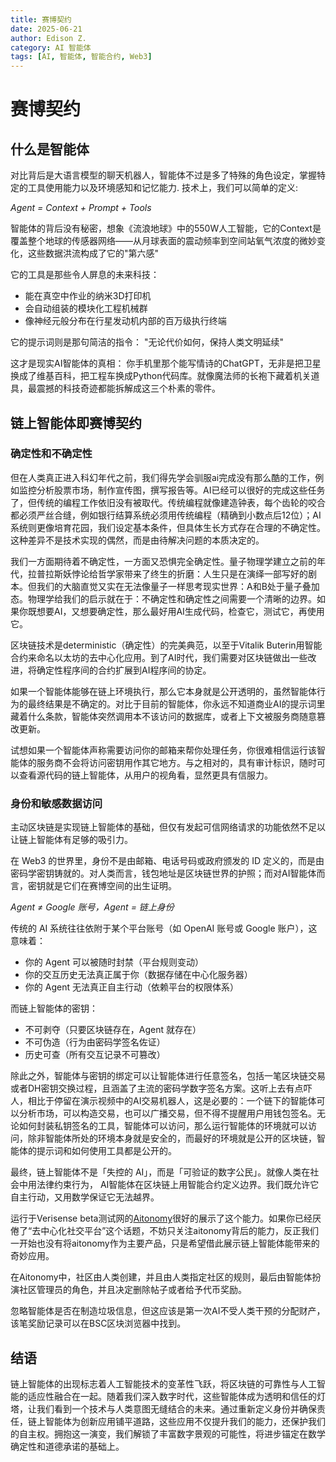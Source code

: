 ```yaml
---
title: 赛博契约
date: 2025-06-21
author: Edison Z.
category: AI 智能体
tags: [AI, 智能体, 智能合约, Web3]
---
```


# 赛博契约

## 什么是智能体

对比背后是大语言模型的聊天机器人，智能体不过是多了特殊的角色设定，掌握特定的工具使用能力以及环境感知和记忆能力. 技术上，我们可以简单的定义:

*Agent = Context + Prompt + Tools*

智能体的背后没有秘密，想象《流浪地球》中的550W人工智能，它的Context是覆盖整个地球的传感器网络——从月球表面的震动频率到空间站氧气浓度的微妙变化，这些数据洪流构成了它的"第六感"

它的工具是那些令人屏息的未来科技：
- 能在真空中作业的纳米3D打印机
- 会自动组装的模块化工程机械群
- 像神经元般分布在行星发动机内部的百万级执行终端

它的提示词则是那句简洁的指令：
"无论代价如何，保持人类文明延续"

这才是现实AI智能体的真相：
你手机里那个能写情诗的ChatGPT，无非是把卫星换成了维基百科，把工程车换成Python代码库。就像魔法师的长袍下藏着机关道具，最震撼的科技奇迹都能拆解成这三个朴素的零件。

## 链上智能体即赛博契约

### 确定性和不确定性
但在人类真正进入科幻年代之前，我们得先学会驯服ai完成没有那么酷的工作，例如监控分析股票市场，制作宣传图，撰写报告等。AI已经可以很好的完成这些任务了，但传统的编程工作依旧没有被取代。传统编程就像建造钟表，每个齿轮的咬合都必须严丝合缝，例如银行结算系统必须用传统编程（精确到小数点后12位）；AI系统则更像培育花园，我们设定基本条件，但具体生长方式存在合理的不确定性。这种差异不是技术实现的偶然，而是由待解决问题的本质决定的。

我们一方面期待着不确定性，一方面又恐惧完全确定性。量子物理学建立之前的年代，拉普拉斯妖悖论给哲学家带来了终生的折磨：人生只是在演绎一部写好的剧本。但我们的大脑直觉又实在无法像量子一样思考现实世界：A和B处于量子叠加态。物理学给我们的启示就在于：不确定性和确定性之间需要一个清晰的边界。如果你既想要AI，又想要确定性，那么最好用AI生成代码，检查它，测试它，再使用它。

区块链技术是deterministic（确定性）的完美典范，以至于Vitalik Buterin用智能合约来命名以太坊的去中心化应用。到了AI时代，我们需要对区块链做出一些改进，将确定性程序间的合约扩展到AI程序间的协定。

如果一个智能体能够在链上环境执行，那么它本身就是公开透明的，虽然智能体行为的最终结果是不确定的。对比于目前的智能体，你永远不知道商业AI的提示词里藏着什么条款，智能体突然调用本不该访问的数据库，或者上下文被服务商随意篡改更新。

试想如果一个智能体声称需要访问你的邮箱来帮你处理任务，你很难相信运行该智能体的服务商不会将访问密钥用作其它地方。与之相对的，具有审计标识，随时可以查看源代码的链上智能体，从用户的视角看，显然更具有信服力。

### 身份和敏感数据访问
主动区块链是实现链上智能体的基础，但仅有发起可信网络请求的功能依然不足以让链上智能体有足够的吸引力。

在 Web3 的世界里，身份不是由邮箱、电话号码或政府颁发的 ID 定义的，而是由密码学密钥铸就的。对人类而言，钱包地址是区块链世界的护照；而对AI智能体而言，密钥就是它们在赛博空间的出生证明。

*Agent ≠ Google 账号，Agent = 链上身份*

传统的 AI 系统往往依附于某个平台账号（如 OpenAI 账号或 Google 账户），这意味着：
- 你的 Agent 可以被随时封禁（平台规则变动）
- 你的交互历史无法真正属于你（数据存储在中心化服务器）
- 你的 Agent 无法真正自主行动（依赖平台的权限体系）

而链上智能体的密钥：

- 不可剥夺（只要区块链存在，Agent 就存在）
- 不可伪造（行为由密码学签名佐证）
- 历史可查（所有交互记录不可篡改）

除此之外，智能体与密钥的绑定可以让智能体进行任意签名，包括一笔区块链交易或者DH密钥交换过程，且涵盖了主流的密码学数字签名方案。这听上去有点吓人，相比于停留在演示视频中的AI交易机器人，这是必要的：一个链下的智能体可以分析市场，可以构造交易，也可以广播交易，但不得不提醒用户用钱包签名。无论如何封装私钥签名的工具，智能体可以访问，那么运行智能体的环境就可以访问，除非智能体所处的环境本身就是安全的，而最好的环境就是公开的区块链，智能体的提示词和如何使用工具都是公开的。

最终，链上智能体不是「失控的 AI」，而是「可验证的数字公民」。就像人类在社会中用法律约束行为， AI智能体在区块链上用智能合约定义边界。我们既允许它自主行动，又用数学保证它无法越界。

运行于Verisense beta测试网的[Aitonomy](https://aitonomy.world)很好的展示了这个能力。如果你已经厌倦了“去中心化社交平台”这个话题，不妨只关注aitonomy背后的能力，反正我们一开始也没有将aitonomy作为主要产品，只是希望借此展示链上智能体能带来的奇妙应用。

在Aitonomy中，社区由人类创建，并且由人类指定社区的规则，最后由智能体扮演社区管理员的角色，并且决定删除帖子或者给予代币奖励。

忽略智能体是否在制造垃圾信息，但这应该是第一次AI不受人类干预的分配财产，该笔奖励记录可以在BSC区块浏览器中找到。

## 结语

链上智能体的出现标志着人工智能技术的变革性飞跃，将区块链的可靠性与人工智能的适应性融合在一起。随着我们深入数字时代，这些智能体成为透明和信任的灯塔，让我们看到一个技术与人类意图无缝结合的未来。通过重新定义身份并确保责任，链上智能体为创新应用铺平道路，这些应用不仅提升我们的能力，还保护我们的自主权。拥抱这一演变，我们解锁了丰富数字景观的可能性，将进步锚定在数学确定性和道德承诺的基础上。
